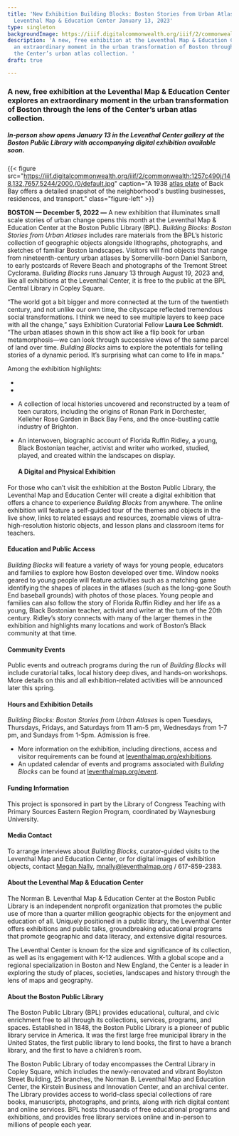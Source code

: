 ```yaml
---
title: 'New Exhibition Building Blocks: Boston Stories from Urban Atlases opens at
  Leventhal Map & Education Center January 13, 2023'
type: singleton
backgroundImage: https://iiif.digitalcommonwealth.org/iiif/2/commonwealth:ht24zx167/1700,2065,4591,2867/2000,/0/default.jpg
description: 'A new, free exhibition at the Leventhal Map & Education Center explores
  an extraordinary moment in the urban transformation of Boston through the lens of
  the Center’s urban atlas collection. '
draft: true

---
```

### A new, free exhibition at the Leventhal Map & Education Center explores an extraordinary moment in the urban transformation of Boston through the lens of the Center’s urban atlas collection.

##### In-person show opens January 13 in the Leventhal Center gallery at the Boston Public Library with accompanying digital exhibition available soon.

{{< figure src="https://iiif.digitalcommonwealth.org/iiif/2/commonwealth:1257c490j/148,132,7657,5244/2000,/0/default.jpg" caption="A 1938 [atlas plate]() of Back Bay offers a detailed snapshot of the neighborhood's bustling businesses, residences, and transport." class="figure-left" >}}

**BOSTON — December 5, 2022 —** A new exhibition that illuminates small scale stories of urban change opens this month at the Leventhal Map & Education Center at the Boston Public Library (BPL). _Building Blocks: Boston Stories from Urban Atlases_ includes rare materials from the BPL’s historic collection of geographic objects alongside lithographs, photographs, and sketches of familiar Boston landscapes. Visitors will find objects that range from nineteenth-century urban atlases by Somerville-born Daniel Sanborn, to early postcards of Revere Beach and photographs of the Tremont Street Cyclorama. _Building Blocks_ runs January 13 through August 19, 2023 and, like all exhibitions at the Leventhal Center, it is free to the public at the BPL Central Library in Copley Square.

“The world got a bit bigger and more connected at the turn of the twentieth century, and not unlike our own time, the cityscape reflected tremendous social transformations. I think we need to see multiple layers to keep pace with all the change,” says Exhibition Curatorial Fellow **Laura Lee Schmidt**. “The urban atlases shown in this show act like a flip book for urban metamorphosis—we can look through successive views of the same parcel of land over time. _Building Blocks_ aims to explore the potentials for telling stories of a dynamic period. It’s surprising what can come to life in maps.”

Among the exhibition highlights:

* 
* 
* A collection of local histories uncovered and reconstructed by a team of teen curators, including the origins of Ronan Park in Dorchester, Kelleher Rose Garden in Back Bay Fens, and the once-bustling cattle industry of Brighton. 
* An interwoven, biographic account of Florida Ruffin Ridley, a young, Black Bostonian teacher, activist and writer who worked, studied, played, and created within the landscapes on display.

  #### A Digital and Physical Exhibition

For those who can’t visit the exhibition at the Boston Public Library, the Leventhal Map and Education Center will create a digital exhibition that offers a chance to experience _Building Blocks_ from anywhere. The online exhibition will feature a self-guided tour of the themes and objects in the live show, links to related essays and resources, zoomable views of ultra-high-resolution historic objects, and lesson plans and classroom items for teachers.

#### Education and Public Access

_Building Blocks_ will feature a variety of ways for young people, educators and families to explore how Boston developed over time. Window nooks geared to young people will feature activities such as a matching game identifying the shapes of places in the atlases (such as the long-gone South End baseball grounds) with photos of those places. Young people and families can also follow the story of Florida Ruffin Ridley and her life as a young, Black Bostonian teacher, activist and writer at the turn of the 20th century. Ridley’s story connects with many of the larger themes in the exhibition and highlights many locations and work of Boston’s Black community at that time.

#### Community Events

Public events and outreach programs during the run of _Building Blocks_ will include curatorial talks, local history deep dives, and hands-on workshops. More details on this and all exhibition-related activities will be announced later this spring.

#### Hours and Exhibition Details

_Building Blocks: Boston Stories from Urban Atlases_ is open Tuesdays, Thursdays, Fridays, and Saturdays from 11 am-5 pm, Wednesdays from 1-7 pm, and Sundays from 1-5pm. Admission is free.

* More information on the exhibition, including directions, access and visitor requirements can be found at [leventhalmap.org/exhibitions](https://leventhalmap.org/exhibtions).
* An updated calendar of events and programs associated with _Building Blocks_ can be found at [leventhalmap.org/event](https://leventhalmap.org/event).

#### Funding Information

This project is sponsored in part by the Library of Congress Teaching with Primary Sources Eastern Region Program, coordinated by Waynesburg University.

#### Media Contact

To arrange interviews about _Building Blocks_, curator-guided visits to the Leventhal Map and Education Center, or for digital images of exhibition objects, contact [Megan Nally](https://www.leventhalmap.org/about/people/megan-nally/), [mnally@leventhalmap.org](mailto:mnally@leventhalmap.org) / 617-859-2383.

#### About the Leventhal Map & Education Center

The Norman B. Leventhal Map & Education Center at the Boston Public Library is an independent nonprofit organization that promotes the public use of more than a quarter million geographic objects for the enjoyment and education of all. Uniquely positioned in a public library, the Leventhal Center offers exhibitions and public talks, groundbreaking educational programs that promote geographic and data literacy, and extensive digital resources.

The Leventhal Center is known for the size and significance of its collection, as well as its engagement with K-12 audiences. With a global scope and a regional specialization in Boston and New England, the Center is a leader in exploring the study of places, societies, landscapes and history through the lens of maps and geography.

#### About the Boston Public Library

The Boston Public Library (BPL) provides educational, cultural, and civic enrichment free to all through its collections, services, programs, and spaces. Established in 1848, the Boston Public Library is a pioneer of public library service in America. It was the first large free municipal library in the United States, the first public library to lend books, the first to have a branch library, and the first to have a children’s room.

The Boston Public Library of today encompasses the Central Library in Copley Square, which includes the newly-renovated and vibrant Boylston Street Building, 25 branches, the Norman B. Leventhal Map and Education Center, the Kirstein Business and Innovation Center, and an archival center. The Library provides access to world-class special collections of rare books, manuscripts, photographs, and prints, along with rich digital content and online services. BPL hosts thousands of free educational programs and exhibitions, and provides free library services online and in-person to millions of people each year.